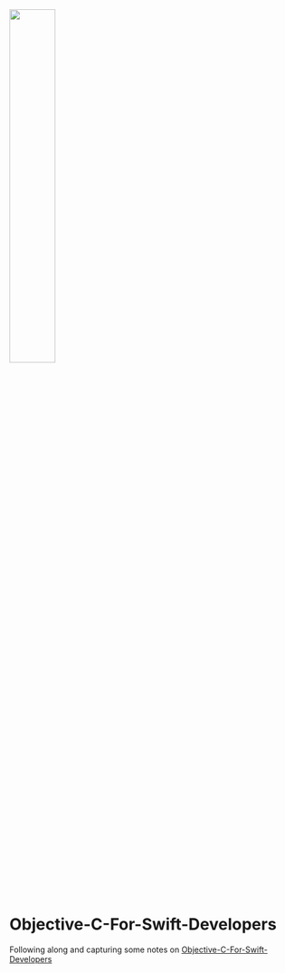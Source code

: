 <img src="https://www.google.com/imgres?imgurl=https%3A%2F%2Fi.gr-assets.com%2Fimages%2FS%2Fcompressed.photo.goodreads.com%2Fbooks%2F1474926166l%2F32273769._SX318_.jpg&imgrefurl=https%3A%2F%2Fwww.goodreads.com%2Fbook%2Fshow%2F32273769-objective-c-for-swift-developers&tbnid=QSxLnkuLWOQY3M&vet=12ahUKEwi9-Kacnvb5AhUS9IUKHT3ZAH0QMygAegUIARC2AQ..i&docid=SJaIdYYZznKJiM&w=318&h=159&q=objective%20C%20for%20swift%20developers&client=firefox-b-d&ved=2ahUKEwi9-Kacnvb5AhUS9IUKHT3ZAH0QMygAegUIARC2AQ" width="40%">

# Objective-C-For-Swift-Developers

Following along and capturing some notes on [Objective-C-For-Swift-Developers](https://www.hackingwithswift.com/store/objective-c-for-swift-developers)
